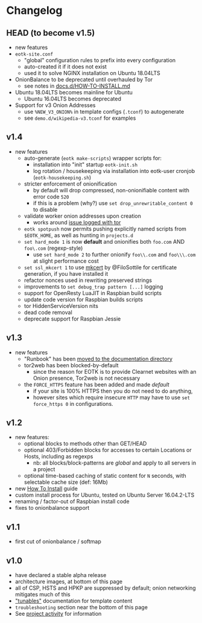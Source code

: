 # Changelog

## HEAD (to become v1.5)
* new features
* `eotk-site.conf`
  * "global" configuration rules to prefix into every configuration
  * auto-created it if it does not exist
  * used it to solve NGINX installation on Ubuntu 18.04LTS
* OnionBalance to be deprecated until overhauled by Tor
  * see notes in [docs.d/HOW-TO-INSTALL.md](docs.d/HOW-TO-INSTALL.md)
* Ubuntu 18.04LTS becomes mainline for Ubuntu
  * Ubuntu 16.04LTS becomes deprecated
* Support for v3 Onion Addresses
  * use `%NEW_V3_ONION%` in template configs (`.tconf`) to autogenerate
  * see `demo.d/wikipedia-v3.tconf` for examples

## v1.4
* new features
  * auto-generate (`eotk make-scripts`) wrapper scripts for:
    * installation into "init" startup `eotk-init.sh`
    * log rotation / housekeeping via installation into eotk-user cronjob (`eotk-housekeeping.sh`)
  * stricter enforcement of onionification
    * by default will drop compressed, non-onionifiable content with error code `520`
    * if this is a problem (why?) use `set drop_unrewritable_content 0` to disable
  * validate worker onion addresses upon creation
    * works around [issue logged with tor](https://trac.torproject.org/projects/tor/ticket/29429)
  * `eotk spotpush` now permits pushing explicitly named scripts from `$EOTK_HOME`, as well as hunting in `projects.d`
  * `set hard_mode 1` is now **default** and onionifies both `foo.com` AND `foo\.com` (regexp-style)
    * use `set hard_mode 2` to further onionify `foo\\.com` and `foo\\\.com` at slight performance cost
  * `set ssl_mkcert 1` to use [mkcert](https://github.com/FiloSottile/mkcert) by @FiloSottile for certificate generation, if you have installed it
  * refactor nonces used in rewriting preserved strings
  * improvements to `set debug_trap pattern [...]` logging
  * support for OpenResty LuaJIT in Raspbian build scripts
  * update code version for Raspbian builds scripts
  * tor HiddenServiceVersion nits
  * dead code removal
  * deprecate support for Raspbian Jessie

## v1.3
* new features
  * "Runbook" has been [moved to the documentation directory](docs.d/RUNBOOK.md)
  * tor2web has been blocked-by-default
    * since the reason for EOTK is to provide Clearnet websites with an Onion presence, Tor2web is not necessary
  * the `FORCE_HTTPS` feature has been added and made *default*
    * if your site is 100% HTTPS then you do not need to do anything,
    * however sites which require insecure `HTTP` may have to use `set force_https 0` in configurations.

## v1.2
* new features:
  * optional blocks to methods other than GET/HEAD
  * optional 403/Forbidden blocks for accesses to certain Locations or Hosts, including as regexps
    * nb: all blocks/block-patterns are *global* and apply to all servers in a project
  * optional time-based caching of static content for `N` seconds, with selectable cache size (def: 16Mb)
* new [How To Install](docs.d/HOW-TO-INSTALL.md) guide
* custom install process for Ubuntu, tested on Ubuntu Server 16.04.2-LTS
* renaming / factor-out of Raspbian install code
* fixes to onionbalance support

## v1.1
* first cut of onionbalance / softmap

## v1.0
* have declared a stable alpha release
* architecture images, at bottom of this page
* all of CSP, HSTS and HPKP are suppressed by default; onion networking mitigates much of this
* ["tunables"](docs.d/TEMPLATES.md) documentation for template content
* `troubleshooting` section near the bottom of this page
* See [project activity](https://github.com/alecmuffett/eotk/graphs/commit-activity) for information
